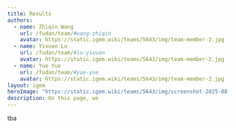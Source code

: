 ```yaml
---
title: Results
authors:
  - name: Zhiqin Wang
    url: /fudan/team/#wang-zhiqin
    avatar: https://static.igem.wiki/teams/5643/img/team-member-2.jpg
  - name: Yixuan Lu
    url: /fudan/team/#lu-yixuan
    avatar: https://static.igem.wiki/teams/5643/img/team-member-2.jpg
  - name: Yue Yue
    url: /fudan/team/#yue-yue
    avatar: https://static.igem.wiki/teams/5643/img/team-member-2.jpg
layout: igem
heroImage: "https://static.igem.wiki/teams/5643/img/screenshot-2025-08-06-at-21-23-43.webp"
description: On this page, we
---
```


tba
